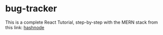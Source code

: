 # bug-tracker

This is a complete React Tutorial, step-by-step with the MERN stack from this link: [hashnode](https://hashnode.com/post/react-tutorial-using-mern-stack-ciiyus9m700qqge53mer0isxz)
